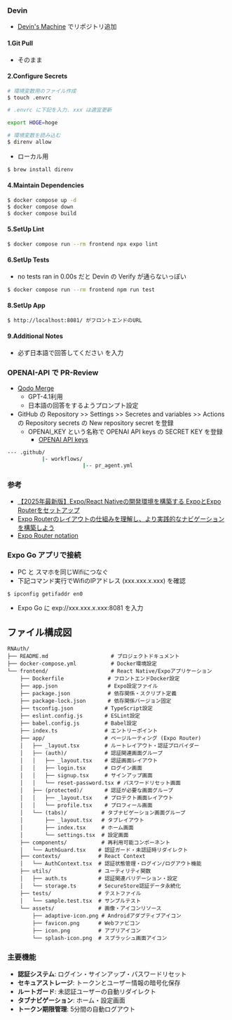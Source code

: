 ### Devin

- [Devin's Machine](https://app.devin.ai/workspace) でリポジトリ追加

#### 1.Git Pull
- そのまま

#### 2.Configure Secrets
```sh
# 環境変数用のファイル作成
$ touch .envrc

# .envrc に下記を入力. xxx は適宜更新

export HOGE=hoge

# 環境変数を読み込む
$ direnv allow
```

- ローカル用
```sh
$ brew install direnv
```
#### 4.Maintain Dependencies
```sh
$ docker compose up -d
$ docker compose down
$ docker compose build
```

#### 5.SetUp Lint
```sh
$ docker compose run --rm frontend npx expo lint
```

#### 6.SetUp Tests
- no tests ran in 0.00s だと Devin の Verify が通らないっぽい
```sh
$ docker compose run --rm frontend npm run test
```

#### 8.SetUp App
```sh
$ http://localhost:8081/ がフロントエンドのURL
```

#### 9.Additional Notes
- 必ず日本語で回答してください
を入力

### OPENAI-API で PR-Review
- [Qodo Merge](https://qodo-merge-docs.qodo.ai/installation/github/)
  - GPT-4.1利用
  - 日本語の回答をするようプロンプト設定
- GitHub の Repository >> Settings >> Secretes and variables >> Actions の Repository secrets の New repository secret を登録
  - OPENAI_KEY という名称で OPENAI API keys の SECRET KEY を登録
    - [OPENAI API keys](https://platform.openai.com/settings/organization/api-keys) 
```sh
--- .github/
           |- workflows/
                        |-- pr_agent.yml
```

### 参考

- [【2025年最新版】Expo/React Nativeの開発環境を構築する ExpoとExpo Routerをセットアップ](https://zenn.dev/arafipro/books/rn-2025-newest-expo-setup/viewer/02_expo-setup)
- [Expo Routerのレイアウトの仕組みを理解し、より実践的なナビゲーションを構築しよう](https://codezine.jp/article/detail/21710)
- [Expo Router notation](https://docs.expo.dev/router/basics/notation/)

### Expo Go アプリで接続

- PC と スマホを同じWifiにつなぐ
- 下記コマンド実行でWifiのIPアドレス (xxx.xxx.x.xxx) を確認
```sh
$ ipconfig getifaddr en0
```
- Expo Go に exp://xxx.xxx.x.xxx:8081 を入力

## ファイル構成図

```
RNAuth/
├── README.md                    # プロジェクトドキュメント
├── docker-compose.yml           # Docker環境設定
└── frontend/                    # React Native/Expoアプリケーション
    ├── Dockerfile              # フロントエンドDocker設定
    ├── app.json                # Expo設定ファイル
    ├── package.json            # 依存関係・スクリプト定義
    ├── package-lock.json       # 依存関係バージョン固定
    ├── tsconfig.json          # TypeScript設定
    ├── eslint.config.js       # ESLint設定
    ├── babel.config.js        # Babel設定
    ├── index.ts               # エントリーポイント
    ├── app/                   # ページルーティング (Expo Router)
    │   ├── _layout.tsx        # ルートレイアウト・認証プロバイダー
    │   ├── (auth)/            # 認証関連画面グループ
    │   │   ├── _layout.tsx    # 認証画面レイアウト
    │   │   ├── login.tsx      # ログイン画面
    │   │   ├── signup.tsx     # サインアップ画面
    │   │   └── reset-password.tsx # パスワードリセット画面
    │   ├── (protected)/       # 認証が必要な画面グループ
    │   │   ├── _layout.tsx    # プロテクト画面レイアウト
    │   │   └── profile.tsx    # プロフィール画面
    │   └── (tabs)/           # タブナビゲーション画面グループ
    │       ├── _layout.tsx   # タブレイアウト
    │       ├── index.tsx     # ホーム画面
    │       └── settings.tsx  # 設定画面
    ├── components/           # 再利用可能コンポーネント
    │   └── AuthGuard.tsx    # 認証ガード・未認証時リダイレクト
    ├── contexts/            # React Context
    │   └── AuthContext.tsx  # 認証状態管理・ログイン/ログアウト機能
    ├── utils/               # ユーティリティ関数
    │   ├── auth.ts          # 認証関連バリデーション・設定
    │   └── storage.ts       # SecureStore認証データ永続化
    ├── tests/               # テストファイル
    │   └── sample.test.tsx  # サンプルテスト
    └── assets/              # 画像・アイコンリソース
        ├── adaptive-icon.png # Androidアダプティブアイコン
        ├── favicon.png      # Webファビコン
        ├── icon.png         # アプリアイコン
        └── splash-icon.png  # スプラッシュ画面アイコン
```

### 主要機能
- **認証システム**: ログイン・サインアップ・パスワードリセット
- **セキュアストレージ**: トークンとユーザー情報の暗号化保存
- **ルートガード**: 未認証ユーザーの自動リダイレクト
- **タブナビゲーション**: ホーム・設定画面
- **トークン期限管理**: 5分間の自動ログアウト
